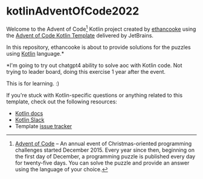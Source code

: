# kotlinAdventOfCode2022

Welcome to the Advent of Code[^aoc] Kotlin project created by [ethancooke][github] using the [Advent of Code Kotlin Template][template] delivered by JetBrains.

In this repository, ethancooke is about to provide solutions for the puzzles using [Kotlin][kotlin] language.*

*I'm going to try out chatgpt4 ability to solve aoc with Kotlin code. Not trying to leader board, doing this exercise 1 year after the event.

This is for learning. :)

If you're stuck with Kotlin-specific questions or anything related to this template, check out the following resources:

- [Kotlin docs][docs]
- [Kotlin Slack][slack]
- Template [issue tracker][issues]


[^aoc]:
    [Advent of Code][aoc] – An annual event of Christmas-oriented programming challenges started December 2015.
    Every year since then, beginning on the first day of December, a programming puzzle is published every day for twenty-five days.
    You can solve the puzzle and provide an answer using the language of your choice.

[aoc]: https://adventofcode.com
[docs]: https://kotlinlang.org/docs/home.html
[github]: https://github.com/ethancooke
[issues]: https://github.com/kotlin-hands-on/advent-of-code-kotlin-template/issues
[kotlin]: https://kotlinlang.org
[slack]: https://surveys.jetbrains.com/s3/kotlin-slack-sign-up
[template]: https://github.com/kotlin-hands-on/advent-of-code-kotlin-template
